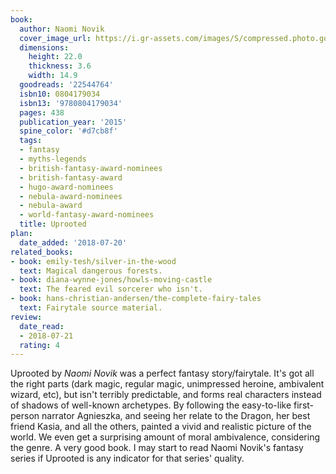 ```yaml
---
book:
  author: Naomi Novik
  cover_image_url: https://i.gr-assets.com/images/S/compressed.photo.goodreads.com/books/1550135418l/22544764._SX318_.jpg
  dimensions:
    height: 22.0
    thickness: 3.6
    width: 14.9
  goodreads: '22544764'
  isbn10: 0804179034
  isbn13: '9780804179034'
  pages: 438
  publication_year: '2015'
  spine_color: '#d7cb8f'
  tags:
  - fantasy
  - myths-legends
  - british-fantasy-award-nominees
  - british-fantasy-award
  - hugo-award-nominees
  - nebula-award-nominees
  - nebula-award
  - world-fantasy-award-nominees
  title: Uprooted
plan:
  date_added: '2018-07-20'
related_books:
- book: emily-tesh/silver-in-the-wood
  text: Magical dangerous forests.
- book: diana-wynne-jones/howls-moving-castle
  text: The feared evil sorcerer who isn't.
- book: hans-christian-andersen/the-complete-fairy-tales
  text: Fairytale source material.
review:
  date_read:
  - 2018-07-21
  rating: 4
---
```


Uprooted by *Naomi Novik* was a perfect fantasy story/fairytale. It's got all the right parts (dark magic, regular
magic, unimpressed heroine, ambivalent wizard, etc), but isn't terribly predictable, and forms real characters instead
of shadows of well-known archetypes. By following the easy-to-like first-person narrator Agnieszka, and seeing her
relate to the Dragon, her best friend Kasia, and all the others, painted a vivid and realistic picture of the world. We
even get a surprising amount of moral ambivalence, considering the genre. A very good book. I may start to read Naomi
Novik's fantasy series if Uprooted is any indicator for that series' quality.
